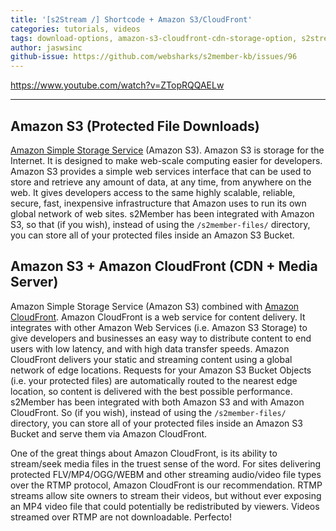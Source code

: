 ```yaml
---
title: '[s2Stream /] Shortcode + Amazon S3/CloudFront'
categories: tutorials, videos
tags: download-options, amazon-s3-cloudfront-cdn-storage-option, s2stream, s2file
author: jaswsinc
github-issue: https://github.com/websharks/s2member-kb/issues/96
---
```


https://www.youtube.com/watch?v=ZTopRQQAELw

---

## Amazon S3 (Protected File Downloads)

[Amazon Simple Storage Service](http://aws.amazon.com/s3/) (Amazon S3). Amazon S3 is storage for the Internet. It is designed to make web-scale computing easier for developers. Amazon S3 provides a simple web services interface that can be used to store and retrieve any amount of data, at any time, from anywhere on the web. It gives developers access to the same highly scalable, reliable, secure, fast, inexpensive infrastructure that Amazon uses to run its own global network of web sites. s2Member has been integrated with Amazon S3, so that (if you wish), instead of using the `/s2member-files/` directory, you can store all of your protected files inside an Amazon S3 Bucket.

## Amazon S3 + Amazon CloudFront (CDN + Media Server)

Amazon Simple Storage Service (Amazon S3) combined with [Amazon CloudFront](http://aws.amazon.com/cloudfront/). Amazon CloudFront is a web service for content delivery. It integrates with other Amazon Web Services (i.e. Amazon S3 Storage) to give developers and businesses an easy way to distribute content to end users with low latency, and with high data transfer speeds. Amazon CloudFront delivers your static and streaming content using a global network of edge locations. Requests for your Amazon S3 Bucket Objects (i.e. your protected files) are automatically routed to the nearest edge location, so content is delivered with the best possible performance. s2Member has been integrated with both Amazon S3 and with Amazon CloudFront. So (if you wish), instead of using the `/s2member-files/` directory, you can store all of your protected files inside an Amazon S3 Bucket and serve them via Amazon CloudFront.

One of the great things about Amazon CloudFront, is its ability to stream/seek media files in the truest sense of the word. For sites delivering protected FLV/MP4/OGG/WEBM and other streaming audio/video file types over the RTMP protocol, Amazon CloudFront is our recommendation. RTMP streams allow site owners to stream their videos, but without ever exposing an MP4 video file that could potentially be redistributed by viewers. Videos streamed over RTMP are not downloadable. Perfecto!